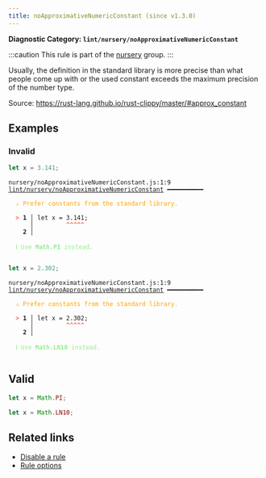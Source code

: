 ```yaml
---
title: noApproximativeNumericConstant (since v1.3.0)
---
```


**Diagnostic Category: `lint/nursery/noApproximativeNumericConstant`**

:::caution
This rule is part of the [nursery](/linter/rules/#nursery) group.
:::

Usually, the definition in the standard library is more precise than what people come up with or the used constant exceeds the maximum precision of the number type.

Source: https://rust-lang.github.io/rust-clippy/master/#approx_constant

## Examples

### Invalid

```jsx
let x = 3.141;
```

<pre class="language-text"><code class="language-text">nursery/noApproximativeNumericConstant.js:1:9 <a href="https://biomejs.dev/lint/rules/no-approximative-numeric-constant">lint/nursery/noApproximativeNumericConstant</a> ━━━━━━━━━━

<strong><span style="color: Orange;">  </span></strong><strong><span style="color: Orange;">⚠</span></strong> <span style="color: Orange;">Prefer constants from the standard library.</span>
  
<strong><span style="color: Tomato;">  </span></strong><strong><span style="color: Tomato;">&gt;</span></strong> <strong>1 │ </strong>let x = 3.141;
   <strong>   │ </strong>        <strong><span style="color: Tomato;">^</span></strong><strong><span style="color: Tomato;">^</span></strong><strong><span style="color: Tomato;">^</span></strong><strong><span style="color: Tomato;">^</span></strong><strong><span style="color: Tomato;">^</span></strong>
    <strong>2 │ </strong>
  
<strong><span style="color: lightgreen;">  </span></strong><strong><span style="color: lightgreen;">ℹ</span></strong> <span style="color: lightgreen;">Use </span><span style="color: lightgreen;"><strong>Math.PI</strong></span><span style="color: lightgreen;"> instead.</span>
  
</code></pre>

```jsx
let x = 2.302;
```

<pre class="language-text"><code class="language-text">nursery/noApproximativeNumericConstant.js:1:9 <a href="https://biomejs.dev/lint/rules/no-approximative-numeric-constant">lint/nursery/noApproximativeNumericConstant</a> ━━━━━━━━━━

<strong><span style="color: Orange;">  </span></strong><strong><span style="color: Orange;">⚠</span></strong> <span style="color: Orange;">Prefer constants from the standard library.</span>
  
<strong><span style="color: Tomato;">  </span></strong><strong><span style="color: Tomato;">&gt;</span></strong> <strong>1 │ </strong>let x = 2.302;
   <strong>   │ </strong>        <strong><span style="color: Tomato;">^</span></strong><strong><span style="color: Tomato;">^</span></strong><strong><span style="color: Tomato;">^</span></strong><strong><span style="color: Tomato;">^</span></strong><strong><span style="color: Tomato;">^</span></strong>
    <strong>2 │ </strong>
  
<strong><span style="color: lightgreen;">  </span></strong><strong><span style="color: lightgreen;">ℹ</span></strong> <span style="color: lightgreen;">Use </span><span style="color: lightgreen;"><strong>Math.LN10</strong></span><span style="color: lightgreen;"> instead.</span>
  
</code></pre>

## Valid

```jsx
let x = Math.PI;
```

```jsx
let x = Math.LN10;
```

## Related links

- [Disable a rule](/linter/#disable-a-lint-rule)
- [Rule options](/linter/#rule-options)
